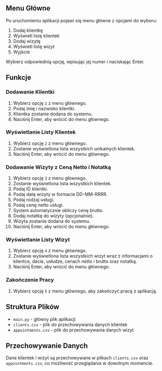 ## Menu Główne

Po uruchomieniu aplikacji pojawi się menu główne z opcjami do wyboru:

1. Dodaj klientkę
2. Wyświetl listę klientek
3. Dodaj wizytę
4. Wyświetl listę wizyt
5. Wyjście

Wybierz odpowiednią opcję, wpisując jej numer i naciskając Enter.

## Funkcje

### Dodawanie Klientki

1. Wybierz opcję `1` z menu głównego.
2. Podaj imię i nazwisko klientki.
3. Klientka zostanie dodana do systemu.
4. Naciśnij Enter, aby wrócić do menu głównego.

### Wyświetlanie Listy Klientek

1. Wybierz opcję `2` z menu głównego.
2. Zostanie wyświetlona lista wszystkich unikalnych klientek.
3. Naciśnij Enter, aby wrócić do menu głównego.

### Dodawanie Wizyty z Ceną Netto i Notatką

1. Wybierz opcję `3` z menu głównego.
2. Zostanie wyświetlona lista wszystkich klientek.
3. Podaj ID klientki.
4. Podaj datę wizyty w formacie DD-MM-RRRR.
5. Podaj rodzaj usługi.
6. Podaj cenę netto usługi.
7. System automatycznie obliczy cenę brutto.
8. Dodaj notatkę do wizyty (opcjonalnie).
9. Wizyta zostanie dodana do systemu.
10. Naciśnij Enter, aby wrócić do menu głównego.

### Wyświetlanie Listy Wizyt

1. Wybierz opcję `4` z menu głównego.
2. Zostanie wyświetlona lista wszystkich wizyt wraz z informacjami o klientce, dacie, usłudze, cenach netto i brutto oraz notatką.
3. Naciśnij Enter, aby wrócić do menu głównego.

### Zakończenie Pracy

1. Wybierz opcję `5` z menu głównego, aby zakończyć pracę z aplikacją.

## Struktura Plików

- `main.py` - główny plik aplikacji
- `clients.csv` - plik do przechowywania danych klientek
- `appointments.csv` - plik do przechowywania danych wizyt

## Przechowywanie Danych

Dane klientek i wizyt są przechowywane w plikach `clients.csv` oraz `appointments.csv`, co możliwość przeglądania w dowolnym momencie.
